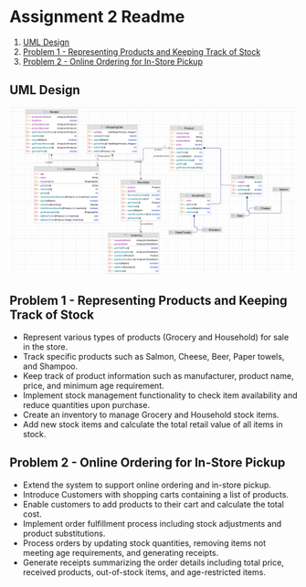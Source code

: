 # Assignment 2 Readme

1. [UML Design](#uml-design)
2. [Problem 1 - Representing Products and Keeping Track of Stock](#problem-1---representing-products-and-keeping-track-of-stock)
3. [Problem 2 - Online Ordering for In-Store Pickup](#problem-2---online-ordering-for-in-store-pickup)

## UML Design
![UML](HW3.png)

## Problem 1 - Representing Products and Keeping Track of Stock
- Represent various types of products (Grocery and Household) for sale in the store.
- Track specific products such as Salmon, Cheese, Beer, Paper towels, and Shampoo.
- Keep track of product information such as manufacturer, product name, price, and minimum age requirement.
- Implement stock management functionality to check item availability and reduce quantities upon purchase.
- Create an inventory to manage Grocery and Household stock items.
- Add new stock items and calculate the total retail value of all items in stock.

## Problem 2 - Online Ordering for In-Store Pickup
- Extend the system to support online ordering and in-store pickup.
- Introduce Customers with shopping carts containing a list of products.
- Enable customers to add products to their cart and calculate the total cost.
- Implement order fulfillment process including stock adjustments and product substitutions.
- Process orders by updating stock quantities, removing items not meeting age requirements, and generating receipts.
- Generate receipts summarizing the order details including total price, received products, out-of-stock items, and age-restricted items.
